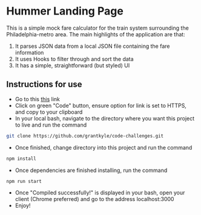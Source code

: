 # Hummer Landing Page

This is a simple mock fare calculator for the train system surrounding the Philadelphia-metro area. The main highlights of the application are that:
1. It parses JSON data from a local JSON file containing the fare information
2. It uses Hooks to filter through and sort the data
3. It has a simple, straightforward (but styled) UI

## Instructions for use

- Go to this [this](https://github.com/grantkyle/code-challenges) link
- Click on green "Code" button, ensure option for link is set to HTTPS, and copy to your clipboard
- In your local bash, navigate to the directory where you want this project to live and run the command
```bash
git clone https://github.com/grantkyle/code-challenges.git
```
- Once finished, change directory into this project and run the command 
```bash
npm install
```
- Once dependencies are finished installing, run the command 
```bash
npm run start
```
- Once "Compiled successfully!" is displayed in your bash, open your client (Chrome preferred) and go to the address localhost:3000
- Enjoy!

